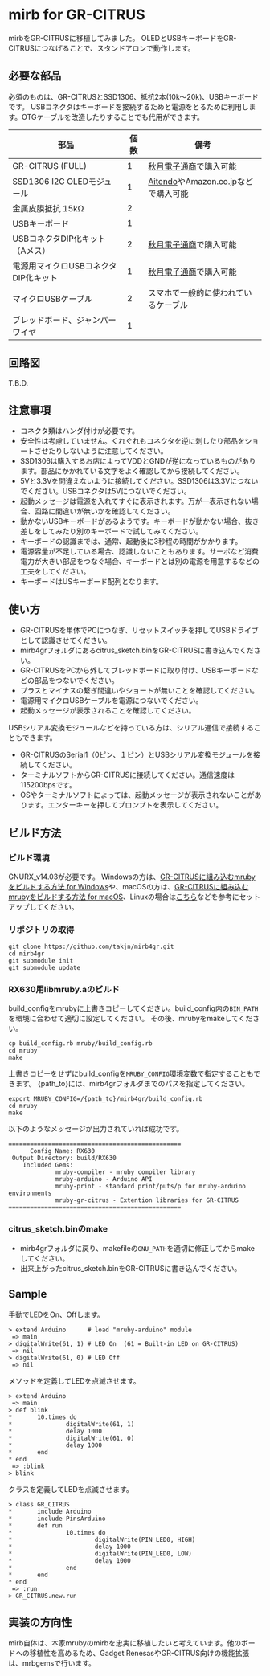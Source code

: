 # mirb for GR-CITRUS
mirbをGR-CITRUSに移植してみました。
OLEDとUSBキーボードをGR-CITRUSにつなげることで、スタンドアロンで動作します。

## 必要な部品
必須のものは、GR-CITRUSとSSD1306、抵抗2本(10k〜20k)、USBキーボードです。
USBコネクタはキーボードを接続するためと電源をとるために利用します。OTGケーブルを改造したりすることでも代用ができます。

|部品|個数|備考|
|--|--|--|
|GR-CITRUS (FULL)|1|[秋月電子通商](http://akizukidenshi.com/catalog/g/gK-10281/)で購入可能|
|SSD1306 I2C OLEDモジュール|1|[Aitendo](http://www.aitendo.com/product/14958)やAmazon.co.jpなどで購入可能 |
|金属皮膜抵抗 15kΩ|2||
|USBキーボード|1| |
|USBコネクタDIP化キット（Aメス）|2|[秋月電子通商](http://akizukidenshi.com/catalog/g/gK-07429/)で購入可能|
|電源用マイクロUSBコネクタDIP化キット|1|[秋月電子通商](http://akizukidenshi.com/catalog/g/gK-10972/)で購入可能|
|マイクロUSBケーブル|2|スマホで一般的に使われているケーブル|
|ブレッドボード、ジャンパーワイヤ|1||

## 回路図
T.B.D.

## 注意事項
* コネクタ類はハンダ付けが必要です。
* 安全性は考慮していません。くれぐれもコネクタを逆に刺したり部品をショートさせたりしないように注意してください。
* SSD1306は購入するお店によってVDDとGNDが逆になっているものがあります。部品にかかれている文字をよく確認してから接続してください。
* 5Vと3.3Vを間違えないように接続してください。SSD1306は3.3Vにつないでください。USBコネクタは5Vにつないでください。
* 起動メッセージは電源を入れてすぐに表示されます。万が一表示されない場合、回路に間違いが無いかを確認してください。
* 動かないUSBキーボードがあるようです。キーボードが動かない場合、抜き差しをしてみたり別のキーボードで試してみてください。
* キーボードの認識までは、通常、起動後に3秒程の時間がかかります。
* 電源容量が不足している場合、認識しないこともあります。サーボなど消費電力が大きい部品をつなぐ場合、キーボードとは別の電源を用意するなどの工夫をしてください。
* キーボードはUSキーボード配列となります。

## 使い方
* GR-CITRUSを単体でPCにつなぎ、リセットスイッチを押してUSBドライブとして認識させてください。
* mirb4grフォルダにあるcitrus_sketch.binをGR-CITRUSに書き込んでください。
* GR-CITRUSをPCから外してブレッドボードに取り付け、USBキーボードなどの部品をつないでください。
* プラスとマイナスの繋ぎ間違いやショートが無いことを確認してください。
* 電源用マイクロUSBケーブルを電源につないでください。
* 起動メッセージが表示されることを確認してください。

USBシリアル変換モジュールなどを持っている方は、シリアル通信で接続することもできます。
* GR-CITRUSのSerial1（0ピン、１ピン）とUSBシリアル変換モジュールを接続してください。
* ターミナルソフトからGR-CITRUSに接続してください。通信速度は115200bpsです。
* OSやターミナルソフトによっては、起動メッセージが表示されないことがあります。エンターキーを押してプロンプトを表示してください。

## ビルド方法
### ビルド環境
GNURX_v14.03が必要です。
Windowsの方は、[GR-CITRUSに組み込むmrubyをビルドする方法 for Windows](http://qiita.com/takjn/items/42fa8ad0c61a8840a9c2)や、macOSの方は、[GR-CITRUSに組み込むmrubyをビルドする方法 for macOS](http://qiita.com/takjn/items/0ef3d46107ac8faaf621)、Linuxの場合は[こちら](http://japan.renesasrulz.com/gr_user_forum_japanese/f/gr-citrus/3447/x64-ubuntu)などを参考にセットアップしてください。

### リポジトリの取得
```
git clone https://github.com/takjn/mirb4gr.git
cd mirb4gr
git submodule init
git submodule update
```

### RX630用libmruby.aのビルド
build_configをmrubyに上書きコピーしてください。build_config内の`BIN_PATH`を環境に合わせて適切に設定してください。
その後、mrubyをmakeしてください。

```
cp build_config.rb mruby/build_config.rb
cd mruby
make
```

上書きコピーをせずにbuild_configを`MRUBY_CONFIG`環境変数で指定することもできます。
{path_to}には、mirb4grフォルダまでのパスを指定してください。
```
export MRUBY_CONFIG=/{path_to}/mirb4gr/build_config.rb
cd mruby
make
```

以下のようなメッセージが出力されていれば成功です。

```
================================================
      Config Name: RX630
 Output Directory: build/RX630
    Included Gems:
             mruby-compiler - mruby compiler library
             mruby-arduino - Arduino API
             mruby-print - standard print/puts/p for mruby-arduino environments
             mruby-gr-citrus - Extention libraries for GR-CITRUS
================================================
```

### citrus_sketch.binのmake
- mirb4grフォルダに戻り、makefileの``GNU_PATH``を適切に修正してからmakeしてください。
- 出来上がったcitrus_sketch.binをGR-CITRUSに書き込んでください。

## Sample
手動でLEDをOn、Offします。
```
> extend Arduino      # load "mruby-arduino" module
 => main
> digitalWrite(61, 1) # LED On  (61 = Built-in LED on GR-CITRUS)
 => nil
> digitalWrite(61, 0) # LED Off
 => nil
```

メソッドを定義してLEDを点滅させます。
```
> extend Arduino
 => main
> def blink
*       10.times do
*               digitalWrite(61, 1)
*               delay 1000
*               digitalWrite(61, 0)
*               delay 1000
*       end
* end
 => :blink
> blink
```

クラスを定義してLEDを点滅させます。
```
> class GR_CITRUS
*       include Arduino
*       include PinsArduino
*       def run
*               10.times do
*                       digitalWrite(PIN_LED0, HIGH)
*                       delay 1000
*                       digitalWrite(PIN_LED0, LOW)
*                       delay 1000
*               end
*       end
* end
 => :run
> GR_CITRUS.new.run
```

## 実装の方向性
mirb自体は、本家mrubyのmirbを忠実に移植したいと考えています。他のボードへの移植性を高めるため、Gadget RenesasやGR-CITRUS向けの機能拡張は、mrbgemsで行います。
